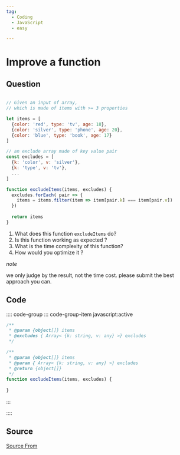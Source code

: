 ```yaml
---
tag:
  - Coding
  - JavaScript
  - easy

---
```

  
# Improve a function

## Question
```js

// Given an input of array, 
// which is made of items with >= 3 properties

let items = [
  {color: 'red', type: 'tv', age: 18}, 
  {color: 'silver', type: 'phone', age: 20},
  {color: 'blue', type: 'book', age: 17}
] 

// an exclude array made of key value pair
const excludes = [ 
  {k: 'color', v: 'silver'}, 
  {k: 'type', v: 'tv'}, 
  ...
] 

function excludeItems(items, excludes) { 
  excludes.forEach( pair => { 
    items = items.filter(item => item[pair.k] === item[pair.v])
  })
 
  return items
} 
```

1.  What does this function `excludeItems` do?
2.  Is this function working as expected ?
3.  What is the time complexity of this function?
4.  How would you optimize it ?

_note_

we only judge by the result, not the time cost. please submit the best approach you can.

## Code
:::: code-group
::: code-group-item javascript:active
```javascript
/**
 * @param {object[]} items
 * @excludes { Array< {k: string, v: any} >} excludes
 */

/**
 * @param {object[]} items
 * @param { Array< {k: string, v: any} >} excludes
 * @return {object[]}
 */
function excludeItems(items, excludes) {
  
}
```
:::
    
::::



##  Source
[Source From](https://bigfrontend.dev/problem/improve-a-function)

  